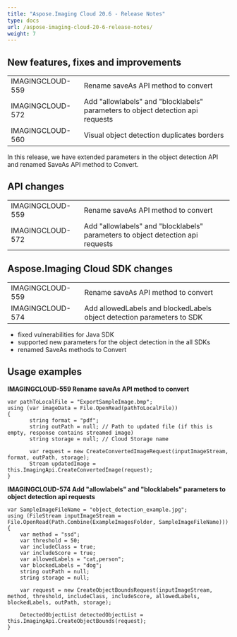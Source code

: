 ```yaml
---
title: "Aspose.Imaging Cloud 20.6 - Release Notes"
type: docs
url: /aspose-imaging-cloud-20-6-release-notes/
weight: 7
---
```


## **New features, fixes and improvements**
|     |     |
| --- | --- |
|IMAGINGCLOUD-559|Rename saveAs API method to convert|
|IMAGINGCLOUD-572|Add "allowlabels" and "blocklabels" parameters to object detection api requests|
|IMAGINGCLOUD-560|Visual object detection duplicates borders|

In this release, we have extended parameters in the object detection API and renamed SaveAs API method to Convert.

## **API changes**
|     |     |
| --- | --- |
|IMAGINGCLOUD-559|Rename saveAs API method to convert|
|IMAGINGCLOUD-572|Add "allowlabels" and "blocklabels" parameters to object detection api requests|

## **Aspose.Imaging Cloud SDK changes**
|     |     |
| --- | --- |
|IMAGINGCLOUD-559|Rename saveAs API method to convert|
|IMAGINGCLOUD-574|Add allowedLabels and blockedLabels object detection parameters to SDK|

- fixed vulnerabilities for Java SDK
- supported new parameters for the object detection in the all SDKs
- renamed SaveAs methods to Convert

## **Usage examples**

**IMAGINGCLOUD-559 Rename saveAs API method to convert**

```
var pathToLocalFile = "ExportSampleImage.bmp";
using (var imageData = File.OpenRead(pathToLocalFile))
{
       string format = "pdf";
       string outPath = null; // Path to updated file (if this is empty, response contains streamed image)
       string storage = null; // Cloud Storage name

       var request = new CreateConvertedImageRequest(inputImageStream, format, outPath, storage);
       Stream updatedImage = this.ImagingApi.CreateConvertedImage(request);
}
```

**IMAGINGCLOUD-574 Add "allowlabels" and "blocklabels" parameters to object detection api requests**

```
var SampleImageFileName = "object_detection_example.jpg";
using (FileStream inputImageStream = File.OpenRead(Path.Combine(ExampleImagesFolder, SampleImageFileName)))
{
    var method = "ssd";
    var threshold = 50;
    var includeClass = true;
    var includeScore = true;
    var allowedLabels = "cat,person";
    var blockedLabels = "dog";
    string outPath = null;
    string storage = null; 

    var request = new CreateObjectBoundsRequest(inputImageStream, method, threshold, includeClass, includeScore, allowedLabels, blockedLabels, outPath, storage);

    DetectedObjectList detectedObjectList = this.ImagingApi.CreateObjectBounds(request);                
}
```